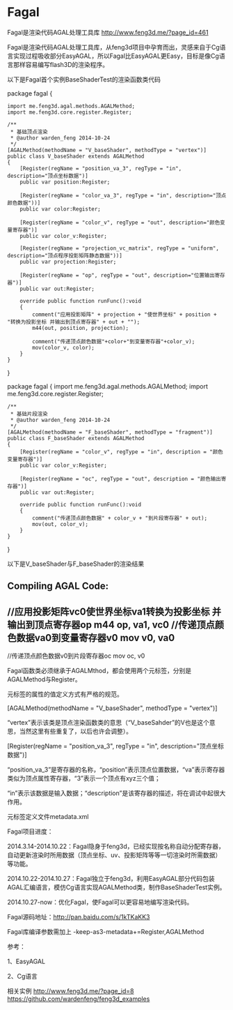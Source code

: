 Fagal
=====

Fagal是渲染代码AGAL处理工具库 http://www.feng3d.me/?page_id=461

Fagal是渲染代码AGAL处理工具库，从feng3d项目中孕育而出，灵感来自于Cg语言实现过程吸收部分EasyAGAL，所以Fagal比EasyAGAL更Easy，目标是像Cg语言那样容易编写flash3D的渲染程序。

以下是Fagal首个实例BaseShaderTest的渲染函数类代码

package fagal
{

	import me.feng3d.agal.methods.AGALMethod;
	import me.feng3d.core.register.Register;
 
	/**
	 * 基础顶点渲染
	 * @author warden_feng 2014-10-24
	 */
	[AGALMethod(methodName = "V_baseShader", methodType = "vertex")]
	public class V_baseShader extends AGALMethod
	{
		[Register(regName = "position_va_3", regType = "in", description="顶点坐标数据")]
		public var position:Register;
 
		[Register(regName = "color_va_3", regType = "in", description="顶点颜色数据"))]
		public var color:Register;
 
		[Register(regName = "color_v", regType = "out", description="颜色变量寄存器")]
		public var color_v:Register;
 
		[Register(regName = "projection_vc_matrix", regType = "uniform", description="顶点程序投影矩阵静态数据"))]
		public var projection:Register;
 
		[Register(regName = "op", regType = "out", description="位置输出寄存器")]
		public var out:Register;
 
		override public function runFunc():void
		{
			comment("应用投影矩阵" + projection + "使世界坐标" + position + "转换为投影坐标 并输出到顶点寄存器" + out + "");
			m44(out, position, projection);
 
			comment("传递顶点颜色数据"+color+"到变量寄存器"+color_v);
			mov(color_v, color);
		}
	}
}


package fagal
{
	import me.feng3d.agal.methods.AGALMethod;
	import me.feng3d.core.register.Register;
 
	/**
	 * 基础片段渲染
	 * @author warden_feng 2014-10-24
	 */
	[AGALMethod(methodName = "F_baseShader", methodType = "fragment")]
	public class F_baseShader extends AGALMethod
	{
		[Register(regName = "color_v", regType = "in", description = "颜色变量寄存器")]
		public var color_v:Register;
 
		[Register(regName = "oc", regType = "out", description = "颜色输出寄存器")]
		public var out:Register;
 
		override public function runFunc():void
		{
			comment("传递顶点颜色数据" + color_v + "到片段寄存器" + out);
			mov(out, color_v);
		}
	}
}

以下是V_baseShader与F_baseShader的渲染结果

Compiling AGAL Code:
--------------------
//应用投影矩阵vc0使世界坐标va1转换为投影坐标 并输出到顶点寄存器op
m44 op, va1, vc0
//传递顶点颜色数据va0到变量寄存器v0
mov v0, va0
--------------------
//传递顶点颜色数据v0到片段寄存器oc
mov oc, v0
 

Fagal函数类必须继承于AGALMthod，都会使用两个元标签，分别是AGALMethod与Register。

元标签的属性的值定义方式有严格的规范。

[AGALMethod(methodName = "V_baseShader", methodType = "vertex")]

“vertex”表示该类是顶点渲染函数类的意思（“V_baseSahder”的V也是这个意思，当然这里有些重复了，以后也许会调整）。

[Register(regName = "position_va_3", regType = "in", description="顶点坐标数据")]

“position_va_3”是寄存器的名称，“position”表示顶点位置数据，“va”表示寄存器类似为顶点属性寄存器，“3”表示一个顶点有xyz三个值；

“in”表示该数据是输入数据；“description”是该寄存器的描述，将在调试中起很大作用。

 

元标签定义文件metadata.xml

<?xml version="1.0" encoding="utf-8"?>
<annotations version="1.0">
	<metadata name="Register"
			  description="寄存器">
		<context name="variable"/>
		<attribute name="regName"
				   type="String"
				   required="true"
				   description="寄存器名称，使用唯一的字符串来简述寄存器功能"/>
		<attribute name="regType"
				   type="String"
				   required="true"
				   values="in,out,uniform"
				   defaultValue="in"
				   description="寄存器输入输出类型。in：输入寄存器，必须已赋值；out：输出寄存器，函数运行完毕之后必须已赋值；uniform：常数寄存器，无法修改，通常是VC、FC类型。"/>
		<attribute name="description"
				   type="String"
				   required="true"
				   description="寄存器数据描述"/>
	</metadata>
	<metadata name="AGALMethod"
			  description="AGAL函数类">
		<context name="class"/>
		<attribute name="methodName"
				   type="String"
				   required="true"
				   description="函数名称，使用唯一的字符串来简述函数功能"/>
		<attribute name="methodType"
				   type="String"
				   required="true"
				   values="vertex,fragment"
				   defaultValue="vertex"
				   description="函数类型。vertex：顶点渲染函数。fragment：片段渲染函数。"/>
	</metadata>
</annotations>
 

Fagal项目进度：

2014.3.14-2014.10.22：Fagal隐身于feng3d，已经实现按名称自动分配寄存器，自动更新渲染时所用数据（顶点坐标、uv、投影矩阵等等一切渲染时所需数据）等功能。

2014.10.22-2014.10.27：Fagal独立于feng3d，利用EasyAGAL部分代码包装AGAL汇编语言，模仿Cg语言实现AGALMethod类，制作BaseShaderTest实例。

2014.10.27-now：优化Fagal，使Fagal可以更容易地编写渲染代码。


Fagal源码地址：http://pan.baidu.com/s/1kTKaKK3

Fagal库编译参数需加上 -keep-as3-metadata+=Register,AGALMethod

参考：

1、EasyAGAL

2、Cg语言


相关实例
http://www.feng3d.me/?page_id=8
https://github.com/wardenfeng/feng3d_examples
